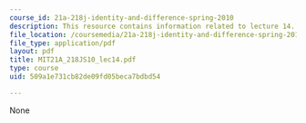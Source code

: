 ```yaml
---
course_id: 21a-218j-identity-and-difference-spring-2010
description: This resource contains information related to lecture 14.
file_location: /coursemedia/21a-218j-identity-and-difference-spring-2010/509a1e731cb82de09fd05beca7bdbd54_MIT21A_218JS10_lec14.pdf
file_type: application/pdf
layout: pdf
title: MIT21A_218JS10_lec14.pdf
type: course
uid: 509a1e731cb82de09fd05beca7bdbd54

---
```

None